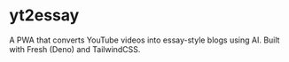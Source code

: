 # yt2essay
A PWA that converts YouTube videos into essay-style blogs using AI. Built with Fresh (Deno) and TailwindCSS.
